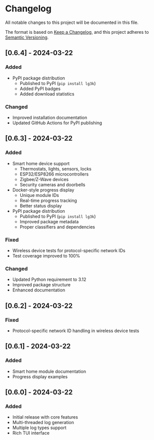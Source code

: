 # Changelog

All notable changes to this project will be documented in this file.

The format is based on [Keep a Changelog](https://keepachangelog.com/en/1.0.0/),
and this project adheres to [Semantic Versioning](https://semver.org/spec/v2.0.0.html).

## [0.6.4] - 2024-03-22

### Added
- PyPI package distribution
  - Published to PyPI (`pip install lg3k`)
  - Added PyPI badges
  - Added download statistics

### Changed
- Improved installation documentation
- Updated GitHub Actions for PyPI publishing

## [0.6.3] - 2024-03-22

### Added
- Smart home device support
  - Thermostats, lights, sensors, locks
  - ESP32/ESP8266 microcontrollers
  - Zigbee/Z-Wave devices
  - Security cameras and doorbells
- Docker-style progress display
  - Unique module IDs
  - Real-time progress tracking
  - Better status display
- PyPI package distribution
  - Published to PyPI (`pip install lg3k`)
  - Improved package metadata
  - Proper classifiers and dependencies

### Fixed
- Wireless device tests for protocol-specific network IDs
- Test coverage improved to 100%

### Changed
- Updated Python requirement to 3.12
- Improved package structure
- Enhanced documentation

## [0.6.2] - 2024-03-22

### Fixed
- Protocol-specific network ID handling in wireless device tests

## [0.6.1] - 2024-03-22

### Added
- Smart home module documentation
- Progress display examples

## [0.6.0] - 2024-03-22

### Added
- Initial release with core features
- Multi-threaded log generation
- Multiple log types support
- Rich TUI interface

